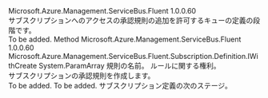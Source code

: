 <Type Name="IWithAuthorizationRule" FullName="Microsoft.Azure.Management.ServiceBus.Fluent.Subscription.Definition.IWithAuthorizationRule">
  <TypeSignature Language="C#" Value="public interface IWithAuthorizationRule" />
  <TypeSignature Language="ILAsm" Value=".class public interface auto ansi abstract IWithAuthorizationRule" />
  <TypeSignature Language="DocId" Value="T:Microsoft.Azure.Management.ServiceBus.Fluent.Subscription.Definition.IWithAuthorizationRule" />
  <TypeSignature Language="VB.NET" Value="Public Interface IWithAuthorizationRule" />
  <TypeSignature Language="F#" Value="type IWithAuthorizationRule = interface" />
  <AssemblyInfo>
    <AssemblyName>Microsoft.Azure.Management.ServiceBus.Fluent</AssemblyName>
    <AssemblyVersion>1.0.0.60</AssemblyVersion>
  </AssemblyInfo>
  <Interfaces />
  <Docs>
    <summary>
            サブスクリプションへのアクセスの承認規則の追加を許可するキューの定義の段階です。
            </summary>
    <remarks>To be added.</remarks>
  </Docs>
  <Members>
    <Member MemberName="WithNewAuthorizationRule">
      <MemberSignature Language="C#" Value="public Microsoft.Azure.Management.ServiceBus.Fluent.Subscription.Definition.IWithCreate WithNewAuthorizationRule (string name, params Microsoft.Azure.Management.ServiceBus.Fluent.Models.AccessRights[] rights);" />
      <MemberSignature Language="ILAsm" Value=".method public hidebysig newslot virtual instance class Microsoft.Azure.Management.ServiceBus.Fluent.Subscription.Definition.IWithCreate WithNewAuthorizationRule(string name, valuetype Microsoft.Azure.Management.ServiceBus.Fluent.Models.AccessRights[] rights) cil managed" />
      <MemberSignature Language="DocId" Value="M:Microsoft.Azure.Management.ServiceBus.Fluent.Subscription.Definition.IWithAuthorizationRule.WithNewAuthorizationRule(System.String,Microsoft.Azure.Management.ServiceBus.Fluent.Models.AccessRights[])" />
      <MemberSignature Language="VB.NET" Value="Public Function WithNewAuthorizationRule (name As String, ParamArray rights As AccessRights()) As IWithCreate" />
      <MemberSignature Language="F#" Value="abstract member WithNewAuthorizationRule : string * Microsoft.Azure.Management.ServiceBus.Fluent.Models.AccessRights[] -&gt; Microsoft.Azure.Management.ServiceBus.Fluent.Subscription.Definition.IWithCreate" Usage="iWithAuthorizationRule.WithNewAuthorizationRule (name, rights)" />
      <MemberType>Method</MemberType>
      <AssemblyInfo>
        <AssemblyName>Microsoft.Azure.Management.ServiceBus.Fluent</AssemblyName>
        <AssemblyVersion>1.0.0.60</AssemblyVersion>
      </AssemblyInfo>
      <ReturnValue>
        <ReturnType>Microsoft.Azure.Management.ServiceBus.Fluent.Subscription.Definition.IWithCreate</ReturnType>
      </ReturnValue>
      <Parameters>
        <Parameter Name="name" Type="System.String" />
        <Parameter Name="rights" Type="Microsoft.Azure.Management.ServiceBus.Fluent.Models.AccessRights[]">
          <Attributes>
            <Attribute>
              <AttributeName>System.ParamArray</AttributeName>
            </Attribute>
          </Attributes>
        </Parameter>
      </Parameters>
      <Docs>
        <param name="name">規則の名前。</param>
        <param name="rights">ルールに関する権利。</param>
        <summary>
            サブスクリプションの承認規則を作成します。
            </summary>
        <returns>To be added.</returns>
        <remarks>To be added.</remarks>
        <return>サブスクリプション定義の次のステージ。</return>
      </Docs>
    </Member>
  </Members>
</Type>